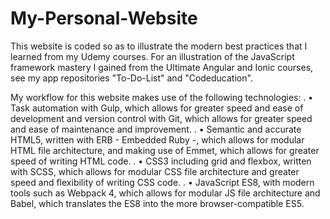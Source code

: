 # My-Personal-Website
   This website is coded so as to illustrate the modern best practices that I learned from my Udemy courses. For an illustration of the JavaScript framework mastery I gained from the Ultimate Angular and Ionic courses, see my app repositories "To-Do-List" and "Codeducation".

   My workflow for this website makes use of the following technologies: 
      .
      • Task automation with Gulp, which allows for greater speed and ease of development and version control with Git, which allows for greater speed and ease of maintenance and improvement. 
      .
      • Semantic and accurate HTML5, written with ERB - Embedded Ruby -, which allows for modular HTML file architecture, and making use of Emmet, which allows for greater speed of writing HTML code.
      .
      • CSS3 including grid and flexbox, written with SCSS, which allows for modular CSS file architecture and greater speed and flexibility of writing CSS code.
       .
      • JavaScript ES8, with modern tools such as Webpack 4, which allows for modular JS file architecture and Babel, which translates the ES8 into the more browser-compatible ES5.

